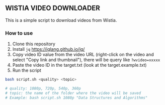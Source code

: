 ## WISTIA VIDEO DOWNLOADER

This is a simple script to download videos from Wistia.

### How to use

1. Clone this repository
2. Install `jq` https://jqlang.github.io/jq/
3. Copy video ID value from the video URL (right-click on the video and select "Copy link and thumbnail"), there will be query like `?wvideo=xxxxx`
4. Paste the video ID in the target.txt (look at the target.example.txt)
5. Run the script

```bash
bash script.sh <quality> <topic>

# quality: 1080p, 720p, 540p, 360p
# topic: the name of the folder where the video will be saved
# Example: bash script.sh 1080p "Data Structures and Algorithms"
```